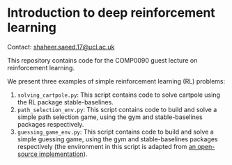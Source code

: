 # Introduction to deep reinforcement learning

Contact: shaheer.saeed.17@ucl.ac.uk

This repository contains code for the COMP0090 guest lecture on reinforcement learning.

We present three examples of simple reinforcement learning (RL) problems:

1) `solving_cartpole.py`: This script contains code to solve cartpole using the RL package stable-baselines.
2) `path_selection_env.py`: This script contains code to build and solve a simple path selection game, using the gym and stable-baselines packages respectively.
3) `guessing_game_env.py`: This script contains code to build and solve a simple guessing game, using the gym and stable-baselines packages respectively (the environment in this script is adapted from [an open-source implementation](https://github.com/JKCooper2/gym-envs/blob/master/GuessingGame/guessing_game.py)).
